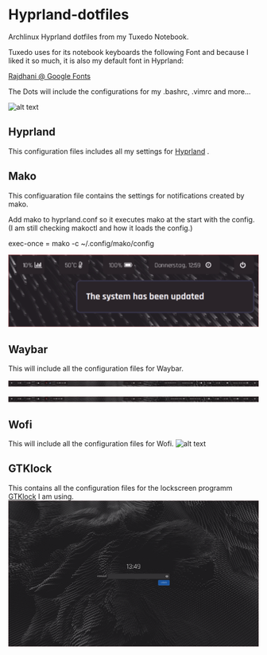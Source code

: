 # Hyprland-dotfiles
Archlinux Hyprland dotfiles from my Tuxedo Notebook. 

Tuxedo uses for its notebook keyboards the following Font and because I liked it so much, it is also my default font in Hyprland:

[Rajdhani @ Google Fonts](https://fonts.google.com/specimen/Rajdhani)


The Dots will include the configurations for my .bashrc, .vimrc and more... 

![alt text](https://github.com/Morriarthy/Hyprland-dotfiles/blob/c9c2ff8a0a260496102e3de084bae539711dab27/2023-09-20-design.png
"Screenshot of my Hyprland Theme and desktops.")

 ## Hyprland
 This configuration files includes all my settings for [Hyprland](https://wiki.hyprland.org/Getting-Started/Installation/) .

 ## Mako
 This configuaration file contains the settings for notifications created by mako.

Add mako to hyprland.conf so it executes mako at the start with the config. 
(I am still checking makoctl and how it loads the config.)

exec-once = mako -c ~/.config/mako/config

![alt text](https://github.com/Morriarthy/Hyprland-dotfiles/blob/ee3308240a3a9e288c691ebe390ed183649f8816/screenshots/20231102_13h01m10s_grim.png "example of a mako message")
 
 ## Waybar
 This will include all the configuration files for Waybar.

![alt text](https://github.com/Morriarthy/Hyprland-dotfiles/blob/8cdc764a4a28d39b87ffcb5c12462d300e3bfd33/screenshots/20231030_14h12m36s_grim.png "Waybar")

![alt text](https://github.com/Morriarthy/Hyprland-dotfiles/blob/8cdc764a4a28d39b87ffcb5c12462d300e3bfd33/screenshots/20231030_14h12m02s_grim.png "Waybar alternatives clicked")
 
 ## Wofi
 This will include all the configuration files for Wofi.
 ![alt text](https://github.com/Morriarthy/Hyprland-dotfiles/blob/c9c2ff8a0a260496102e3de084bae539711dab27/screenshots/20230921_12h59m48s_grim.png "Wofi Menu")

 ## GTKlock
 This contains all the configuration files for the lockscreen programm [GTKlock](https://github.com/jovanlanik/gtklock/tree/master) I am using.
 ![alt text](https://github.com/Morriarthy/Hyprland-dotfiles/blob/2c0d313e015c24b71aefd2047730dbbcd93676ff/screenshots/20231109_13h49m56s_grim.png "GTKlock")
